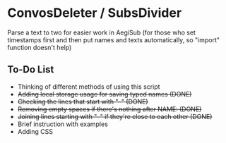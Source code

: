 # ConvosDeleter / SubsDivider
Parse a text to two for easier work in AegiSub (for those who set timestamps first and then put names and texts automatically, so "import" function doesn't help)

## To-Do List
- Thinking of different methods of using this script
- ~~Adding local storage usage for saving typed names (DONE)~~
- ~~Checking the lines that start with "–" (DONE)~~
- ~~Removing empty spaces if there's nothing after NAME: (DONE)~~
- ~~Joining lines starting with "–" if they're close to each other (DONE)~~
- Brief instruction with examples
- Adding CSS
